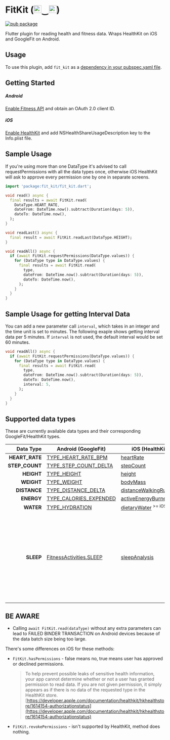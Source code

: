 
# FitKit (<img src="https://www.gstatic.com/images/branding/product/1x/gfit_512dp.png" height="24"/>‿<img src="https://developer.apple.com/assets/elements/icons/healthkit/healthkit-96x96_2x.png" height="24"/>)

[![pub package](https://img.shields.io/pub/v/fit_kit.svg)](https://pub.dartlang.org/packages/fit_kit)

Flutter plugin for reading health and fitness data. Wraps HealthKit on iOS and GoogleFit on Android.

## Usage

To use this plugin, add `fit_kit` as a [dependency in your pubspec.yaml file](https://flutter.io/platform-plugins/).

## Getting Started
##### Android
[Enable Fitness API](https://developers.google.com/fit/android/get-started) and obtain an OAuth 2.0 client ID.

##### iOS
[Enable HealthKit](https://developer.apple.com/documentation/healthkit/setting_up_healthkit) and add NSHealthShareUsageDescription key to the Info.plist file.

## Sample Usage
If you're using more than one DataType it's advised to call requestPermissions with all the data types once, otherwise iOS HealthKit will ask to approve every permission one by one in separate screens.

```dart
import 'package:fit_kit/fit_kit.dart';

void read() async {
  final results = await FitKit.read(
    DataType.HEART_RATE,
    dateFrom: DateTime.now().subtract(Duration(days: 5)),
    dateTo: DateTime.now(),
  );
}

void readLast() async {
  final result = await FitKit.readLast(DataType.HEIGHT);
}

void readAll() async {
  if (await FitKit.requestPermissions(DataType.values)) {
    for (DataType type in DataType.values) {
      final results = await FitKit.read(
        type,
        dateFrom: DateTime.now().subtract(Duration(days: 5)),
        dateTo: DateTime.now(),
      );
    }
  }
}
```
## Sample Usage for getting Interval Data
You can add a new parameter call `interval`, which takes in an integer and the time unit is set to minutes. The following exaple shows getting interval data per 5 minutes. If `interval` is not used, the default interval would be set 60 minutes.
```dart
void readAll() async {
  if (await FitKit.requestPermissions(DataType.values)) {
    for (DataType type in DataType.values) {
      final results = await FitKit.read(
        type,
        dateFrom: DateTime.now().subtract(Duration(days: 5)),
        dateTo: DateTime.now(),
        interval: 5,
      );
    }
  }
}
```


## Supported data types

These are currently available data types and their corresponding GoogleFit/HealthKit types. 

| Data Type | Android (GoogleFit) | iOS (HealthKit) | Unit |
| --------: | ------------------- | --------------- | ---- |
| **HEART_RATE** | [TYPE_HEART_RATE_BPM](https://developers.google.com/android/reference/com/google/android/gms/fitness/data/DataType.html#TYPE_HEART_RATE_BPM) | [heartRate](https://developer.apple.com/documentation/healthkit/hkquantitytypeidentifier/1615138-heartrate) | _count/min_ |
| **STEP_COUNT** | [TYPE_STEP_COUNT_DELTA](https://developers.google.com/android/reference/com/google/android/gms/fitness/data/DataType.html#TYPE_STEP_COUNT_DELTA) | [stepCount](https://developer.apple.com/documentation/healthkit/hkquantitytypeidentifier/1615548-stepcount) | _count_ |
| **HEIGHT** | [TYPE_HEIGHT](https://developers.google.com/android/reference/com/google/android/gms/fitness/data/DataType.html#TYPE_HEIGHT) | [height](https://developer.apple.com/documentation/healthkit/hkquantitytypeidentifier/1615039-height) | _meter_ |
| **WEIGHT** | [TYPE_WEIGHT](https://developers.google.com/android/reference/com/google/android/gms/fitness/data/DataType.html#TYPE_WEIGHT) | [bodyMass](https://developer.apple.com/documentation/healthkit/hkquantitytypeidentifier/1615693-bodymass) | _kilogram_ |
| **DISTANCE** | [TYPE_DISTANCE_DELTA](https://developers.google.com/android/reference/com/google/android/gms/fitness/data/DataType.html#TYPE_DISTANCE_DELTA) | [distanceWalkingRunning](https://developer.apple.com/documentation/healthkit/hkquantitytypeidentifier/1615230-distancewalkingrunning) | _meter_ |
| **ENERGY** | [TYPE_CALORIES_EXPENDED](https://developers.google.com/android/reference/com/google/android/gms/fitness/data/DataType.html#TYPE_CALORIES_EXPENDED) | [activeEnergyBurned](https://developer.apple.com/documentation/healthkit/hkquantitytypeidentifier/1615771-activeenergyburned) | _kilocalorie_ |
| **WATER** | [TYPE_HYDRATION](https://developers.google.com/android/reference/com/google/android/gms/fitness/data/DataType.html#TYPE_HYDRATION) | [dietaryWater](https://developer.apple.com/documentation/healthkit/hkquantitytypeidentifier/1615313-dietarywater) <sup>>= iOS 9</sup> | liter |
| **SLEEP** | [FitnessActivities.SLEEP](https://developers.google.com/android/reference/com/google/android/gms/fitness/FitnessActivities.html#SLEEP) | [sleepAnalysis](https://developer.apple.com/documentation/healthkit/hkcategorytypeidentifier/1615425-sleepanalysis) | iOS:<br />0 - [inBed](https://developer.apple.com/documentation/healthkit/hkcategoryvaluesleepanalysis/inbed)<br />1 - [asleep](https://developer.apple.com/documentation/healthkit/hkcategoryvaluesleepanalysis/asleep)<br />2 - [awake](https://developer.apple.com/documentation/healthkit/hkcategoryvaluesleepanalysis/awake)<br />Android:<br />72 - [SLEEP](https://developers.google.com/android/reference/com/google/android/gms/fitness/FitnessActivities.html#public-static-final-string-sleep)<br />109 - [SLEEP_LIGHT](https://developers.google.com/android/reference/com/google/android/gms/fitness/FitnessActivities.html#public-static-final-string-sleep_light)<br />110 - [SLEEP_DEEP](https://developers.google.com/android/reference/com/google/android/gms/fitness/FitnessActivities.html#public-static-final-string-sleep_deep)<br />111 - [SLEEP_REM](https://developers.google.com/android/reference/com/google/android/gms/fitness/FitnessActivities.html#public-static-final-string-sleep_rem)<br />112 - [SLEEP_AWAKE](https://developers.google.com/android/reference/com/google/android/gms/fitness/FitnessActivities.html#public-static-final-string-sleep_awake) |

## BE AWARE

* Calling `await FitKit.read(dataType)` without any extra parameters can lead to FAILED BINDER TRANSACTION on Android devices because of the data batch size being too large.

There's some differences on iOS for these methods:
* `FitKit.hasPermissions` - false means no, true means user has approved or declined permissions.
	> To help prevent possible leaks of sensitive health information, your app cannot determine whether or not a user has granted permission to read data. If you are not given permission, it simply appears as if there is no data of the requested type in the HealthKit store. [https://developer.apple.com/documentation/healthkit/hkhealthstore/1614154-authorizationstatus](https://developer.apple.com/documentation/healthkit/hkhealthstore/1614154-authorizationstatus)
* `FitKit.revokePermissions` - isn't supported by HealthKit, method does nothing.